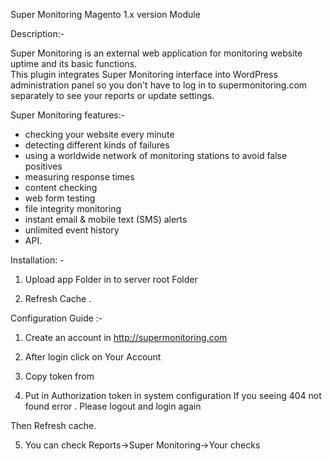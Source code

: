 Super Monitoring
Magento 1.x version Module 

Description:-

Super Monitoring is an external web application for monitoring website uptime and its basic functions.  
This plugin integrates Super Monitoring interface into WordPress administration panel so you don't have to log in to supermonitoring.com separately to see your reports or update settings.

Super Monitoring features:- 

- checking your website every minute  
- detecting different kinds of failures  
- using a worldwide network of monitoring stations to avoid false positives  
- measuring response times  
- content checking  
- web form testing  
- file integrity monitoring  
- instant email & mobile text (SMS) alerts  
- unlimited event history  
- API.

Installation: -

1. Upload app Folder in to server root Folder



2. Refresh Cache .


Configuration Guide :-

1. Create an account in http://supermonitoring.com
2. After login click on Your Account
3. Copy token from



4. Put in Authorization token in system configuration
    If you seeing 404 not found error . Please logout and login again 


Then Refresh cache.

5. You can check Reports->Super Monitoring->Your checks


